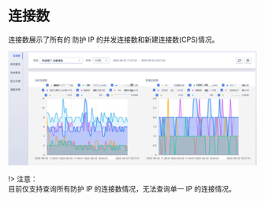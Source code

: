 # 连接数

连接数展示了所有的 防护 IP 的并发连接数和新建连接数(CPS)情况。

![concurrent_conn_img_1.png](/images/concurrent_conn_img_1.png)

!> 注意：  
目前仅支持查询所有防护 IP 的连接数情况，无法查询单一 IP 的连接情况。
